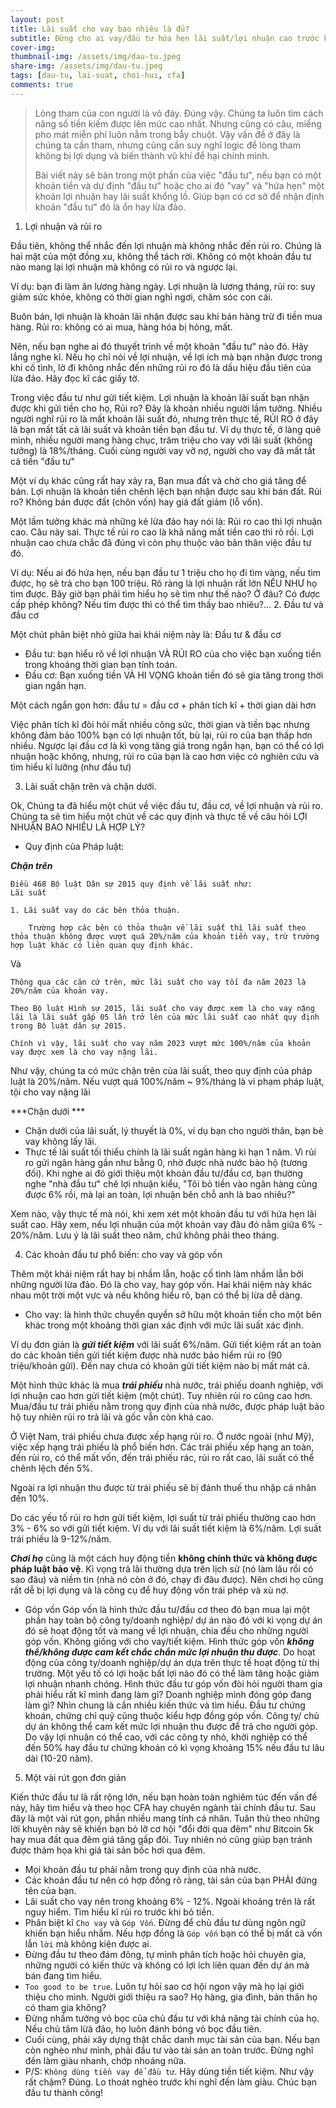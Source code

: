 ```yaml
---
layout: post
title: Lãi suất cho vay bao nhiêu là đủ? 
subtitle: Đừng cho ai vay/đầu tư hứa hẹn lãi suất/lợi nhuận cao trước khi đọc bài viết này.
cover-img: 
thumbnail-img: /assets/img/dau-tu.jpeg
share-img: /assets/img/dau-tu.jpeg
tags: [dau-tu, lai-suat, choi-hui, cfa]
comments: true
---
```


> Lòng tham của con người là vô đáy. Đúng vậy. Chúng ta luôn tìm cách nâng số tiền kiếm được lên mức cao nhất. Nhưng cũng có câu, miếng pho mát miễn phí luôn nằm trong bẫy chuột. Vậy vấn đề ở đây là chúng ta cần tham, nhưng cũng cần suy nghĩ logic để lòng tham không bị lợi dụng và biến thành vũ khí để hại chính mình.
>
> Bài viết này sẽ bàn trong một phần của việc "đầu tư", nếu bạn có một khoản tiền và dự định "đầu tư" hoặc cho ai đó "vay" và "hứa hẹn" một khoản lợi nhuận hay lãi suất khổng lồ. Giúp bạn có cơ sở để nhận định khoản "đầu tư" đó là ổn hay lừa đảo.

1. Lợi nhuận và rủi ro

Đầu tiên, không thể nhắc đến lợi nhuận mà không nhắc đến rủi ro. Chúng là hai mặt của một đồng xu, không thể tách rời. Không có một khoản đầu tư nào mang lại lợi nhuận mà không có rủi ro và ngược lại. 

Ví dụ: bạn đi làm ăn lương hàng ngày. Lợi nhuận là lương tháng, rủi ro: suy giảm sức khỏe, không có thời gian nghỉ ngơi, chăm sóc con cái.

Buôn bán, lợi nhuận là khoản lãi nhận được sau khi bán hàng trừ đi tiền mua hàng. Rủi ro: không có ai mua, hàng hóa bị hỏng, mất.

Nên, nếu bạn nghe ai đó thuyết trình về một khoản "đầu tư" nào đó. Hãy lắng nghe kĩ. Nếu họ chỉ nói về lợi nhuận, về lợi ích mà bạn nhận được trong khi cố tình, lờ đi không nhắc đến những rủi ro đó là dấu hiệu đầu tiên của lừa đảo. Hãy đọc kĩ các giấy tờ. 

Trong việc đầu tư như gửi tiết kiệm. Lợi nhuận là khoản lãi suất bạn nhận được khi gửi tiền cho họ, Rủi ro? Đây là khoản nhiều người lầm tưởng. Nhiều người nghĩ rủi ro là mất khoản lãi suất đó, nhưng trên thực tế, RỦI RO ở đây là bạn mất tất cả lãi suất và khoản tiền bạn đầu tư. 
Ví dụ thực tế, ở làng quê mình, nhiều người mang hàng chục, trăm triệu cho vay với lãi suất (không tưởng) là 18%/tháng. Cuối cùng người vay vỡ nợ, người cho vay đã mất tất cả tiền "đầu tư"

Một ví dụ khác cũng rất hay xảy ra, Bạn mua đất và chờ cho giá tăng để bán. Lợi nhuận là khoản tiền chênh lệch bạn nhận được sau khi bán đất. Rủi ro? Không bán được đất (chôn vốn) hay giá đất giảm (lỗ vốn).

Một lầm tưởng khác mà những kẻ lừa đảo hay nói là: Rủi ro cao thì lợi nhuận cao. Câu này sai. Thực tế rủi ro cao là khả năng mất tiền cao thì rõ rồi. Lợi nhuận cao chưa chắc đã đúng vì còn phụ thuộc vào bản thân việc đầu tư đó. 

Ví dụ: Nếu ai đó hứa hẹn, nếu bạn đầu tư 1 triệu cho họ đi tìm vàng, nếu tìm được, họ sẽ trả cho bạn 100 triệu. Rõ ràng là lợi nhuận rất lớn NẾU NHƯ họ tìm được. Bây giờ bạn phải tìm hiểu họ sẽ tìm như thế nào? Ở đâu? Có được cấp phép không? Nếu tìm được thì có thể tìm thấy bao nhiêu?... 
2. Đầu tư và đầu cơ

Một chút phân biệt nhỏ giữa hai khái niệm này là: Đầu tư & đầu cơ
- Đầu tư: bạn hiểu rõ về lợi nhuận VÀ RỦI RO của cho việc bạn xuống tiền trong khoảng thời gian bạn tính toán. 
- Đầu cơ: Bạn xuống tiền VÀ HI VỌNG khoản tiền đó sẽ gia tăng trong thời gian ngắn hạn. 

Một cách ngắn gọn hơn: đầu tư = đầu cơ + phân tích kĩ + thời gian dài hơn

Việc phân tích kĩ đòi hỏi mất nhiều công sức, thời gian và tiền bạc nhưng không đảm bảo 100% bạn có lợi nhuận tốt, bù lại, rủi ro của bạn thấp hơn nhiều. Ngược lại đầu cơ là kì vọng tăng giá trong ngắn hạn, bạn có thể có lợi nhuận hoặc không, nhưng, rủi ro của bạn là cao hơn việc có nghiên cứu và tìm hiểu kĩ lưỡng (như đầu tư)

3. Lãi suất chặn trên và chặn dưới.

Ok, Chúng ta đã hiểu một chút về việc đầu tư, đầu cơ, về lợi nhuận và rủi ro. Chúng ta sẽ tìm hiểu một chút về các quy định và thực tế về câu hỏi LỢI NHUẬN BAO NHIÊU LÀ HỢP LÝ?

- Quy định của Pháp luật: 

***Chặn trên***
```
Điều 468 Bộ luật Dân sự 2015 quy định về lãi suất như:
Lãi suất

1. Lãi suất vay do các bên thỏa thuận.

    Trường hợp các bên có thỏa thuận về lãi suất thì lãi suất theo thỏa thuận không được vượt quá 20%/năm của khoản tiền vay, trừ trường hợp luật khác có liên quan quy định khác.
```
Và 
```
Thông qua các căn cứ trên, mức lãi suất cho vay tối đa năm 2023 là 20%/năm của khoản vay.

Theo Bộ luật Hình sự 2015, lãi suất cho vay được xem là cho vay nặng lãi là lãi suất gấp 05 lần trở lên của mức lãi suất cao nhất quy định trong Bộ luật dân sự 2015.

Chính vì vậy, lãi suất cho vay năm 2023 vượt mức 100%/năm của khoản vay được xem là cho vay nặng lãi.

```
Như vậy, chúng ta có mức chặn trên của lãi suất, theo quy định của pháp luật là 20%/năm. Nếu vượt quá 100%/năm ~ 9%/tháng là vi phạm pháp luật, tội cho vay nặng lãi

***Chặn dưới ***
- Chặn dưới của lãi suất, lý thuyết là 0%, ví dụ bạn cho người thân, bạn bè vay không lấy lãi. 
- Thực tế lãi suất tối thiểu chính là lãi suất ngân hàng kì hạn 1 năm. Vì rủi ro gửi ngân hàng gần như bằng 0, nhờ được nhà nước bảo hộ (tương đối). Khi nghe ai đó giới thiệu một khoản đầu tư/đầu cơ, bạn thường nghe "nhà đầu tư" chê lợi nhuận kiểu, "Tôi bỏ tiền vào ngân hàng cũng được 6% rồi, mà lại an toàn, lợi nhuận bên chỗ anh là bao nhiêu?"

Xem nào, vậy thực tế mà nói, khi xem xét một khoản đầu tư với hứa hẹn lãi suất cao. Hãy xem, nếu lợi nhuận của một khoản vay đâu đó nằm giữa 6% - 20%/năm. Lưu ý là lãi suất theo năm, chứ không phải theo tháng.

4. Các khoản đầu tư phổ biến: cho vay và góp vốn

Thêm một khái niệm rất hay bị nhầm lẫn, hoặc cố tình làm nhầm lẫn bởi những người lừa đảo. Đó là cho vay, hay góp vốn. Hai khái niệm này khác nhau một trời một vực và nếu không hiểu rõ, bạn có thể bị lừa dễ dàng.

- Cho vay: là hình thức chuyển quyền sở hữu một khoản tiền cho một bên khác trong một khoảng thời gian xác định với mức lãi suất xác định.

Ví dụ đơn giản là ***gửi tiết kiệm*** với lãi suất 6%/năm. Gửi tiết kiệm rất an toàn do các khoản tiền gửi tiết kiệm được nhà nước bảo hiểm rủi ro (90 triệu/khoản gửi). Đến nay chưa có khoản gửi tiết kiệm nào bị mất mát cả.

Một hình thức khác là mua ***trái phiếu*** nhà nước, trái phiếu doanh nghiệp, với lợi nhuận cao hơn gửi tiết kiệm (một chút). Tuy nhiên rủi ro cũng cao hơn. Mua/đầu tư trái phiếu nằm trong quy định của nhà nước, được pháp luật bảo hộ tuy nhiên rủi ro trả lãi và gốc vẫn còn khá cao.

Ở Việt Nam, trái phiếu chưa được xếp hạng rủi ro. Ở nước ngoài (như Mỹ), việc xếp hạng trái phiếu là phổ biến hơn. Các trái phiếu xếp hạng an toàn, đến rủi ro, có thể mất vốn, đến trái phiếu rác, rủi ro rất cao, lãi suất có thể chênh lệch đến 5%. 

Ngoài ra lợi nhuận thu được từ trái phiếu sẽ bị đánh thuế thu nhập cá nhân đến 10%.

Do các yếu tố rủi ro hơn gửi tiết kiệm, lợi suất từ trái phiếu thường cao hơn 3% - 6% so với gửi tiết kiệm. Ví dụ với lãi suất tiết kiệm là 6%/năm. Lợi suất trái phiếu là 9-12%/năm.

***Chơi họ*** cũng là một cách huy động tiền __không chính thức và không được pháp luật bảo vệ__. Kì vọng trả lãi thường dựa trên lịch sử (nó làm lâu rồi có sao đâu) và niềm tin (nhà nó còn ở đó, chạy đi đâu được). Nên chơi họ cũng rất dễ bị lợi dụng và là công cụ để huy động vốn trái phép và xù nợ.

- Góp vốn
Góp vốn là hình thức đầu tư/đầu cơ theo đó bạn mua lại một phần hay toàn bộ công ty/doanh nghiệp/ dự án nào đó với kì vọng dự án đó sẽ hoạt động tốt và mang về lợi nhuận, chia đều cho những người góp vốn.
Không giống với cho vay/tiết kiệm. Hình thức góp vốn ***không thể/không được cam kết chắc chắn mức lợi nhuận thu được***. Do hoạt động của công ty/doanh nghiệp/dự án dựa trên thực tế hoạt động từ thị trường. Một yếu tố có lợi hoặc bất lợi nào đó có thể làm tăng hoặc giảm lợi nhuận nhanh chóng. Hình thức đầu tư góp vốn đòi hỏi người tham gia phải hiểu rất kĩ mình đang làm gì? Doanh nghiệp mình đóng góp đang làm gì? Nhìn chung là cần nhiều kiến thức và tìm hiểu.
Đầu tư chứng khoán, chứng chỉ quỹ cũng thuộc kiểu hợp đồng góp vốn. Công ty/ chủ dự án không thể cam kết mức lợi nhuận thu được để trả cho người góp. Do vậy lợi nhuận có thể cao, với các công ty nhỏ, khởi nghiệp có thể đến 50% hay đầu tư chứng khoán có kì vọng khoảng 15% nếu đầu tư lâu dài (10-20 năm). 

5. Một vài rút gọn đơn giản
   
Kiến thức đầu tư là rất rộng lớn, nếu bạn hoàn toàn nghiêm túc đến vấn đề này, hãy tìm hiểu và theo học CFA hay chuyên ngành tài chính đầu tư. Sau đây là một vài rút gọn, phần nhiều mang tính cá nhân. Tuân thủ theo những lời khuyên này sẽ khiến bạn bỏ lỡ cơ hội "đổi đời qua đêm" như Bitcoin 5k hay mua đất qua đêm giá tăng gấp đôi. Tuy nhiên nó cũng giúp bạn tránh được thảm họa khi giá tài sản bốc hơi qua đêm. 

- Mọi khoản đầu tư phải nằm trong quy định của nhà nước.
- Các khoản đầu tư nên có hợp đồng rõ ràng, tài sản của bạn PHẢI đứng tên của bạn.
- Lãi suất cho vay nên trong khoảng 6% - 12%. Ngoài khoảng trên là rất nguy hiểm. Tìm hiểu kĩ rủi ro trước khi bỏ tiền.
- Phân biệt kĩ `Cho vay` và `Góp Vốn`. Đừng để chủ đầu tư dùng ngôn ngữ khiến bạn hiểu nhầm. Nếu hợp đồng là `Góp vốn` bạn có thể bị mất cả vốn lẫn `lời` mà không kiện được ai. 
- Đừng đầu tư theo đám đông, tự mình phân tích hoặc hỏi chuyên gia, những người có kiến thức và không có lợi ích liên quan đến dự án mà bán đang tìm hiểu. 
- `Too good to be true`. Luôn tự hỏi sao cơ hội ngon vậy mà họ lại giới thiệu cho mình. Người giới thiệu ra sao? Họ hàng, gia đình, bản thân họ có tham gia không?
- Đừng nhầm tưởng vỏ bọc của chủ đầu tư với khả năng tài chính của họ. Nếu chủ tâm lừà đảo, họ luôn đánh bóng vỏ bọc đầu tiên. 
- Cuối cùng, phải xây dựng thật chắc danh mục tài sản của bạn. Nếu bạn còn nghèo như mình, phải đầu tư vào tài sản an toàn trước. Đừng nghĩ đến làm giàu nhanh, chớp nhoáng nữa.
- P/S: `Không dùng tiền vay để đầu tư`. Hãy dùng tiền tiết kiệm. Như vậy rất chậm? Đúng. Lo thoát nghèo trước khi nghĩ đến làm giàu.
Chúc bạn đầu tư thành công!
